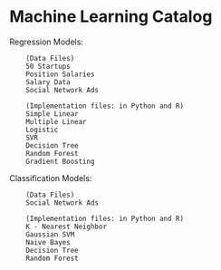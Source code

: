 # Machine Learning Catalog

  Regression Models:
  
        (Data Files)
        50 Startups
        Position Salaries
        Salary Data
        Social Network Ads

        (Implementation files: in Python and R)
        Simple Linear
        Multiple Linear
        Logistic
        SVR
        Decision Tree
        Random Forest
        Gradient Boosting

  Classification Models:

        (Data Files)
        Social Network Ads
        
        (Implementation files: in Python and R)
        K - Nearest Neighbor
        Gaussian SVM
        Naive Bayes
        Decision Tree
        Random Forest
